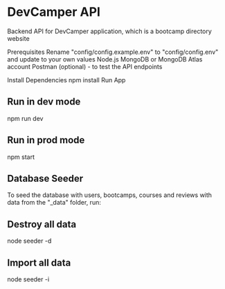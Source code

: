 # DevCamper API
Backend API for DevCamper application, which is a bootcamp directory website

Prerequisites
Rename "config/config.example.env" to "config/config.env" and update to your own values
Node.js
MongoDB or MongoDB Atlas account
Postman (optional) - to test the API endpoints

Install Dependencies
npm install
Run App
## Run in dev mode
npm run dev

## Run in prod mode
npm start


## Database Seeder
To seed the database with users, bootcamps, courses and reviews with data from the "_data" folder, run:

## Destroy all data
node seeder -d

## Import all data
node seeder -i
